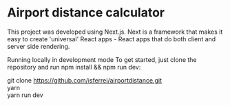 # Airport distance calculator
 

This project was developed using Next.js. Next is a framework that makes it easy to create 'universal' React apps - React apps that do both client and server side rendering.


Running locally in development mode
To get started, just clone the repository and run npm install && npm run dev:

git clone https://github.com/isferrei/airportdistance.git
<br>yarn
<br>yarn run dev 
